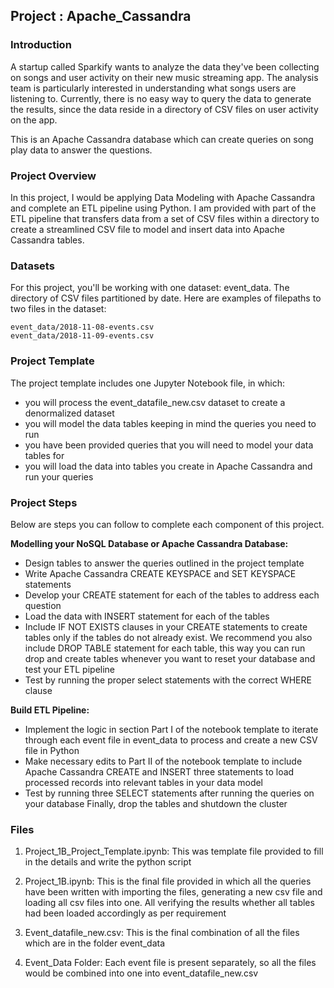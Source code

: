## Project : Apache_Cassandra

### Introduction

A startup called Sparkify wants to analyze the data they've been collecting on songs and user activity on their new music streaming app. The analysis team is particularly interested in understanding what songs users are listening to. Currently, there is no easy way to query the data to generate the results, since the data reside in a directory of CSV files on user activity on the app.

This is an Apache Cassandra database which can create queries on song play data to answer the questions.

### Project Overview

In this project, I would be applying Data Modeling with Apache Cassandra and complete an ETL pipeline using Python. I am provided with part of the ETL pipeline that transfers data from a set of CSV files within a directory to create a streamlined CSV file to model and insert data into Apache Cassandra tables.

### Datasets

For this project, you'll be working with one dataset: event_data. The directory of CSV files partitioned by date. Here are examples of filepaths to two files in the dataset:

```
event_data/2018-11-08-events.csv
event_data/2018-11-09-events.csv
```

### Project Template

The project template includes one Jupyter Notebook file, in which: 

* you will process the event_datafile_new.csv dataset to create a denormalized dataset 
* you will model the data tables keeping in mind the queries you need to run 
* you have been provided queries that you will need to model your data tables for 
* you will load the data into tables you create in Apache Cassandra and run your queries

### Project Steps

Below are steps you can follow to complete each component of this project.

**Modelling your NoSQL Database or Apache Cassandra Database:**

* Design tables to answer the queries outlined in the project template
* Write Apache Cassandra CREATE KEYSPACE and SET KEYSPACE statements
* Develop your CREATE statement for each of the tables to address each question
* Load the data with INSERT statement for each of the tables
* Include IF NOT EXISTS clauses in your CREATE statements to create tables only if the tables do not already exist. We recommend you also include DROP TABLE statement for each table, this way you can run drop and create tables whenever you want to reset your database and test your ETL pipeline
* Test by running the proper select statements with the correct WHERE clause

**Build ETL Pipeline:**

* Implement the logic in section Part I of the notebook template to iterate through each event file in event_data to process and create a new CSV file in Python
* Make necessary edits to Part II of the notebook template to include Apache Cassandra CREATE and INSERT three statements to load processed records into relevant tables in your data model
* Test by running three SELECT statements after running the queries on your database
Finally, drop the tables and shutdown the cluster

### Files

1) Project_1B_Project_Template.ipynb: This was template file provided to fill in the details and write the python script

2) Project_1B.ipynb: This is the final file provided in which all the queries have been written with importing the files, generating a new csv file and loading all csv files into one. All verifying the results whether all tables had been loaded accordingly as per requirement

3) Event_datafile_new.csv: This is the final combination of all the files which are in the folder event_data

4) Event_Data Folder: Each event file is present separately, so all the files would be combined into one into event_datafile_new.csv